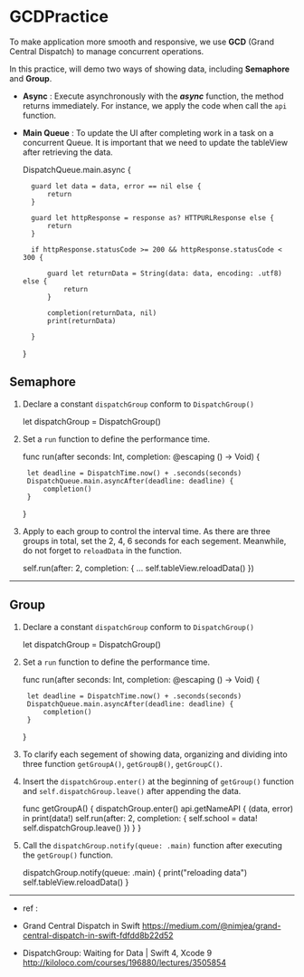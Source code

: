 # GCDPractice

To make application more smooth and responsive, we use **GCD** (Grand Central Dispatch) to manage concurrent operations.

In this practice, will demo two ways of showing data, including **Semaphore** and **Group**.

* **Async** : Execute asynchronously with the ***async*** function, the method returns immediately. For instance, we apply the code when call the `api` function.

* **Main Queue** : To update the UI after completing work in a task on a concurrent Queue. It is important that we need to update the tableView after retrieving the data.


    DispatchQueue.main.async {

        guard let data = data, error == nil else {
            return
        }

        guard let httpResponse = response as? HTTPURLResponse else {
            return
        }

        if httpResponse.statusCode >= 200 && httpResponse.statusCode < 300 {

            guard let returnData = String(data: data, encoding: .utf8) else {
                return
            }

            completion(returnData, nil)
            print(returnData)

        }
    }

## Semaphore ##

1. Declare a constant `dispatchGroup` conform to `DispatchGroup()`


    let dispatchGroup = DispatchGroup()



2. Set a `run` function to define the performance time.



    func run(after seconds: Int, completion: @escaping () -> Void) {

        let deadline = DispatchTime.now() + .seconds(seconds)
        DispatchQueue.main.asyncAfter(deadline: deadline) {
            completion()
        }

    }


3. Apply to each group to control the interval time.
   As there are three groups in total, set the 2, 4, 6 seconds for each segement.
   Meanwhile, do not forget to `reloadData` in the function.


    self.run(after: 2, completion: {
        ...
        self.tableView.reloadData()
    })



--------


## Group ##

1. Declare a constant `dispatchGroup` conform to `DispatchGroup()`


    let dispatchGroup = DispatchGroup()



2. Set a `run` function to define the performance time.



    func run(after seconds: Int, completion: @escaping () -> Void) {

        let deadline = DispatchTime.now() + .seconds(seconds)
        DispatchQueue.main.asyncAfter(deadline: deadline) {
            completion()
        }

    }

3. To clarify each segement of showing data, organizing and dividing into three function `getGroupA()`, `getGroupB()`, `getGroupC()`.

4. Insert the `dispatchGroup.enter()` at the beginning of `getGroup()` function and `self.dispatchGroup.leave()` after appending the data.


    func getGroupA() {
        dispatchGroup.enter()
        api.getNameAPI { (data, error) in
            print(data!)
            self.run(after: 2, completion: {
                self.school = data!
                self.dispatchGroup.leave()
            })
        }
    }


5. Call the `dispatchGroup.notify(queue: .main)` function after executing the `getGroup()` function.


    dispatchGroup.notify(queue: .main) {
        print("reloading data")
        self.tableView.reloadData()
    }

- - -

* ref :

 - Grand Central Dispatch in Swift
https://medium.com/@nimjea/grand-central-dispatch-in-swift-fdfdd8b22d52

 - DispatchGroup: Waiting for Data | Swift 4, Xcode 9
http://kiloloco.com/courses/196880/lectures/3505854
